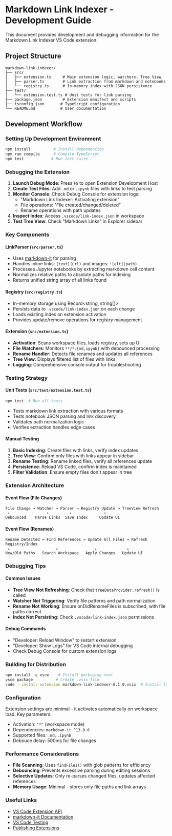 # Markdown Link Indexer - Development Guide

This document provides development and debugging information for the Markdown Link Indexer VS Code extension.

## Project Structure

```
markdown-link-indexer/
├── src/
│   ├── extension.ts     # Main extension logic, watchers, Tree View
│   ├── parser.ts        # Link extraction from markdown and notebooks
│   └── registry.ts      # In-memory index with JSON persistence
├── test/
│   └── extension.test.ts # Unit tests for link parsing
├── package.json         # Extension manifest and scripts
├── tsconfig.json       # TypeScript configuration
└── README.md           # User documentation
```

## Development Workflow

### Setting Up Development Environment
```bash
npm install          # Install dependencies
npm run compile      # Compile TypeScript
npm test            # Run test suite
```

### Debugging the Extension
1. **Launch Debug Mode**: Press `F5` to open Extension Development Host
2. **Create Test Files**: Add `.md` or `.ipynb` files with links to test parsing
3. **Monitor Console**: Check Debug Console for extension logs:
   - "Markdown Link Indexer: Activating extension"
   - File operations: "File created/changed/deleted"
   - Rename operations with path updates
4. **Inspect Index**: Access `.vscode/link-index.json` in workspace
5. **Test Tree View**: Check "Markdown Links" in Explorer sidebar

### Key Components

#### LinkParser (`src/parser.ts`)
- Uses [markdown-it](https://github.com/markdown-it/markdown-it) for parsing
- Handles inline links: `[text](url)` and images: `![alt](path)`
- Processes Jupyter notebooks by extracting markdown cell content
- Normalizes relative paths to absolute paths for indexing
- Returns unified string array of all links found

#### Registry (`src/registry.ts`)
- In-memory storage using Record<string, string[]>
- Persists data to `.vscode/link-index.json` on each change
- Loads existing index on extension activation
- Provides update/remove operations for registry management

#### Extension (`src/extension.ts`)
- **Activation**: Scans workspace files, loads registry, sets up UI
- **File Watchers**: Monitors `**/*.{md,ipynb}` with debounced processing
- **Rename Handler**: Detects file renames and updates all references
- **Tree View**: Displays filtered list of files with links
- **Logging**: Comprehensive console output for troubleshooting

### Testing Strategy

#### Unit Tests (`src/test/extension.test.ts`)
```bash
npm test  # Run all tests
```
- Tests markdown link extraction with various formats
- Tests notebook JSON parsing and link discovery
- Validates path normalization logic
- Verifies extraction handles edge cases

#### Manual Testing
1. **Basic Indexing**: Create files with links, verify index updates
2. **Tree View**: Confirm only files with links appear in sidebar
3. **Rename Testing**: Rename linked files, verify all references update
4. **Persistence**: Reload VS Code, confirm index is maintained
5. **Filter Validation**: Ensure empty files don't appear in tree

### Extension Architecture

#### Event Flow (File Changes)
```
File Change → Watcher → Parser → Registry Update → TreeView Refresh
 ↓                ↓         ↓              ↓
Debounced    Parse Links  Save Index     Update UI
```

#### Event Flow (Renames)
```
Rename Detected → Find References → Update All Files → Refresh Registry/Index
 ↓                    ↓                ↓             ↓
New/Old Paths   Search Workspace   Apply Changes   Update UI
```

### Debugging Tips

#### Common Issues
- **Tree View Not Refreshing**: Check that `treeDataProvider.refresh()` is called
- **Watcher Not Triggering**: Verify file patterns and path normalization
- **Rename Not Working**: Ensure onDidRenameFiles is subscribed, with file paths correct
- **Index Not Persisting**: Check `.vscode/link-index.json` permissions

#### Debug Commands
- "Developer: Reload Window" to restart extension
- "Developer: Show Logs" for VS Code internal debugging
- Check Debug Console for custom extension logs

### Building for Distribution

```bash
npm install -g vsce    # Install packaging tool
vsce package          # Create .vsix file
code --install-extension markdown-link-indexer-0.1.0.vsix  # Install locally
```

### Configuration

Extension settings are minimal - it activates automatically on workspace load. Key parameters:
- Activation: `"*"` (workspace mode)
- Dependencies: `markdown-it ^13.0.0`
- Supported files: `.md`, `.ipynb`
- Debouce delay: 500ms for file changes

### Performance Considerations

- **File Scanning**: Uses `findFiles()` with glob patterns for efficiency
- **Debouncing**: Prevents excessive parsing during editing sessions
- **Selective Updates**: Only re-parses changed files, updates affected references
- **Memory Usage**: Minimal - stores only file paths and link arrays

### Useful Links

- [VS Code Extension API](https://code.visualstudio.com/api/)
- [markdown-it Documentation](https://github.com/markdown-it/markdown-it)
- [VS Code Testing](https://code.visualstudio.com/api/working-with-extensions/testing-extension)
- [Publishing Extensions](https://code.visualstudio.com/api/working-with-extensions/publishing-extension)
